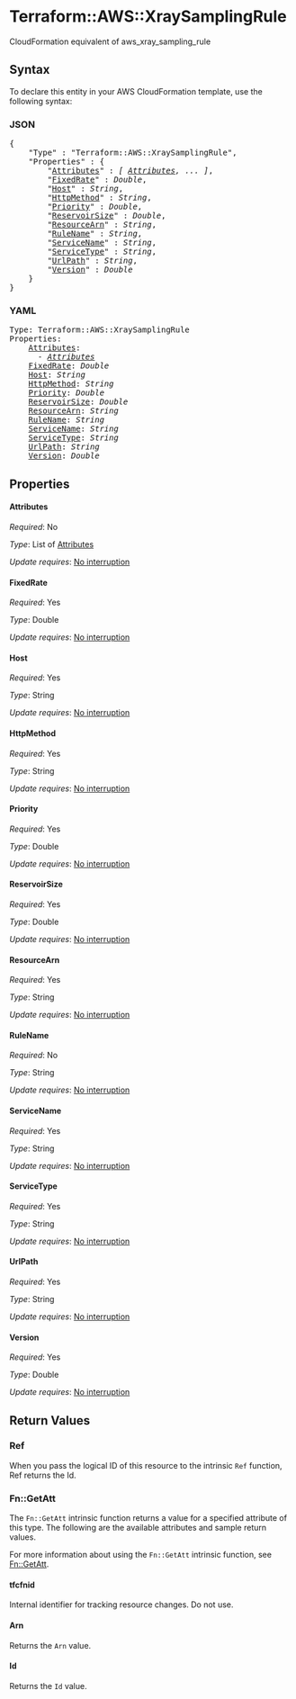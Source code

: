 # Terraform::AWS::XraySamplingRule

CloudFormation equivalent of aws_xray_sampling_rule

## Syntax

To declare this entity in your AWS CloudFormation template, use the following syntax:

### JSON

<pre>
{
    "Type" : "Terraform::AWS::XraySamplingRule",
    "Properties" : {
        "<a href="#attributes" title="Attributes">Attributes</a>" : <i>[ <a href="attributes.md">Attributes</a>, ... ]</i>,
        "<a href="#fixedrate" title="FixedRate">FixedRate</a>" : <i>Double</i>,
        "<a href="#host" title="Host">Host</a>" : <i>String</i>,
        "<a href="#httpmethod" title="HttpMethod">HttpMethod</a>" : <i>String</i>,
        "<a href="#priority" title="Priority">Priority</a>" : <i>Double</i>,
        "<a href="#reservoirsize" title="ReservoirSize">ReservoirSize</a>" : <i>Double</i>,
        "<a href="#resourcearn" title="ResourceArn">ResourceArn</a>" : <i>String</i>,
        "<a href="#rulename" title="RuleName">RuleName</a>" : <i>String</i>,
        "<a href="#servicename" title="ServiceName">ServiceName</a>" : <i>String</i>,
        "<a href="#servicetype" title="ServiceType">ServiceType</a>" : <i>String</i>,
        "<a href="#urlpath" title="UrlPath">UrlPath</a>" : <i>String</i>,
        "<a href="#version" title="Version">Version</a>" : <i>Double</i>
    }
}
</pre>

### YAML

<pre>
Type: Terraform::AWS::XraySamplingRule
Properties:
    <a href="#attributes" title="Attributes">Attributes</a>: <i>
      - <a href="attributes.md">Attributes</a></i>
    <a href="#fixedrate" title="FixedRate">FixedRate</a>: <i>Double</i>
    <a href="#host" title="Host">Host</a>: <i>String</i>
    <a href="#httpmethod" title="HttpMethod">HttpMethod</a>: <i>String</i>
    <a href="#priority" title="Priority">Priority</a>: <i>Double</i>
    <a href="#reservoirsize" title="ReservoirSize">ReservoirSize</a>: <i>Double</i>
    <a href="#resourcearn" title="ResourceArn">ResourceArn</a>: <i>String</i>
    <a href="#rulename" title="RuleName">RuleName</a>: <i>String</i>
    <a href="#servicename" title="ServiceName">ServiceName</a>: <i>String</i>
    <a href="#servicetype" title="ServiceType">ServiceType</a>: <i>String</i>
    <a href="#urlpath" title="UrlPath">UrlPath</a>: <i>String</i>
    <a href="#version" title="Version">Version</a>: <i>Double</i>
</pre>

## Properties

#### Attributes

_Required_: No

_Type_: List of <a href="attributes.md">Attributes</a>

_Update requires_: [No interruption](https://docs.aws.amazon.com/AWSCloudFormation/latest/UserGuide/using-cfn-updating-stacks-update-behaviors.html#update-no-interrupt)

#### FixedRate

_Required_: Yes

_Type_: Double

_Update requires_: [No interruption](https://docs.aws.amazon.com/AWSCloudFormation/latest/UserGuide/using-cfn-updating-stacks-update-behaviors.html#update-no-interrupt)

#### Host

_Required_: Yes

_Type_: String

_Update requires_: [No interruption](https://docs.aws.amazon.com/AWSCloudFormation/latest/UserGuide/using-cfn-updating-stacks-update-behaviors.html#update-no-interrupt)

#### HttpMethod

_Required_: Yes

_Type_: String

_Update requires_: [No interruption](https://docs.aws.amazon.com/AWSCloudFormation/latest/UserGuide/using-cfn-updating-stacks-update-behaviors.html#update-no-interrupt)

#### Priority

_Required_: Yes

_Type_: Double

_Update requires_: [No interruption](https://docs.aws.amazon.com/AWSCloudFormation/latest/UserGuide/using-cfn-updating-stacks-update-behaviors.html#update-no-interrupt)

#### ReservoirSize

_Required_: Yes

_Type_: Double

_Update requires_: [No interruption](https://docs.aws.amazon.com/AWSCloudFormation/latest/UserGuide/using-cfn-updating-stacks-update-behaviors.html#update-no-interrupt)

#### ResourceArn

_Required_: Yes

_Type_: String

_Update requires_: [No interruption](https://docs.aws.amazon.com/AWSCloudFormation/latest/UserGuide/using-cfn-updating-stacks-update-behaviors.html#update-no-interrupt)

#### RuleName

_Required_: No

_Type_: String

_Update requires_: [No interruption](https://docs.aws.amazon.com/AWSCloudFormation/latest/UserGuide/using-cfn-updating-stacks-update-behaviors.html#update-no-interrupt)

#### ServiceName

_Required_: Yes

_Type_: String

_Update requires_: [No interruption](https://docs.aws.amazon.com/AWSCloudFormation/latest/UserGuide/using-cfn-updating-stacks-update-behaviors.html#update-no-interrupt)

#### ServiceType

_Required_: Yes

_Type_: String

_Update requires_: [No interruption](https://docs.aws.amazon.com/AWSCloudFormation/latest/UserGuide/using-cfn-updating-stacks-update-behaviors.html#update-no-interrupt)

#### UrlPath

_Required_: Yes

_Type_: String

_Update requires_: [No interruption](https://docs.aws.amazon.com/AWSCloudFormation/latest/UserGuide/using-cfn-updating-stacks-update-behaviors.html#update-no-interrupt)

#### Version

_Required_: Yes

_Type_: Double

_Update requires_: [No interruption](https://docs.aws.amazon.com/AWSCloudFormation/latest/UserGuide/using-cfn-updating-stacks-update-behaviors.html#update-no-interrupt)

## Return Values

### Ref

When you pass the logical ID of this resource to the intrinsic `Ref` function, Ref returns the Id.

### Fn::GetAtt

The `Fn::GetAtt` intrinsic function returns a value for a specified attribute of this type. The following are the available attributes and sample return values.

For more information about using the `Fn::GetAtt` intrinsic function, see [Fn::GetAtt](https://docs.aws.amazon.com/AWSCloudFormation/latest/UserGuide/intrinsic-function-reference-getatt.html).

#### tfcfnid

Internal identifier for tracking resource changes. Do not use.

#### Arn

Returns the <code>Arn</code> value.

#### Id

Returns the <code>Id</code> value.

